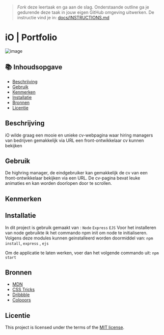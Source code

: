 > _Fork_ deze leertaak en ga aan de slag. Onderstaande outline ga je gedurende deze taak in jouw eigen GitHub omgeving uitwerken. De instructie vind je in: [docs/INSTRUCTIONS.md](docs/INSTRUCTIONS.md)

# iO | Portfolio
<!-- Geef je project een titel en schrijf in één zin wat het is -->
![image](https://github.com/iBadr49/proof-of-concept/assets/112857932/f4cc0881-985c-4c7f-b883-475b6cc76c6f)


## 📚 Inhoudsopgave

  * [Beschrijving](#beschrijving)
  * [Gebruik](#gebruik)
  * [Kenmerken](#kenmerken)
  * [Installatie](#installatie)
  * [Bronnen](#bronnen)
  * [Licentie](#licentie)

## Beschrijving
<!-- Bij Beschrijving staat kort beschreven wat voor project het is en wat je hebt gemaakt -->
<!-- Voeg een mooie poster visual toe 📸 -->
<!-- Voeg een link toe naar Github Pages 🌐-->
iO wilde graag een mooie en unieke cv-webpagina waar hiring managers van bedrijven gemakkelijk via URL een front-ontwikkelaar cv kunnen bekijken

## Gebruik
<!-- Bij Gebruik staat de user story, hoe het werkt en wat je er mee kan. -->
De highring manager, de eindgebruiker kan gemakkelijk de cv van een front-ontwikkelaar bekijken via een URL. De cv-pagina bevat leuke animaties en kan worden doorlopen door te scrollen.

## Kenmerken
<!-- Bij Kenmerken staat welke technieken zijn gebruikt en hoe. Wat is de HTML structuur? Wat zijn de belangrijkste dingen in CSS? Wat is er met JS gedaan en hoe? Misschien heb je iets met NodeJS gedaan, of heb je een framwork of library gebruikt? -->

## Installatie
<!-- Bij Instalatie staat hoe een andere developer aan jouw repo kan werken -->
In dit project is gebruik gemaakt van : ``` Node ``` ``` Express ``` ``` EJS ```
Voor het installeren van node gebruikte ik het commando npm init om node te initialiseren. Volgens deze modules kunnen geinstalleerd worden doormiddel van: ``` npm install ```, ``` express ``` , ``` ejs ```

Om de applicatie te laten werken, voer dan het volgende commando uit: ``` npm start ```

## Bronnen

- [MDN](https://developer.mozilla.org/en-US/)
- [CSS Tricks](https://css-tricks.com/)
- [Dribbble](https://dribbble.com/)
- [Colooors](https://coolors.co/)

## Licentie

This project is licensed under the terms of the [MIT license](./LICENSE).
